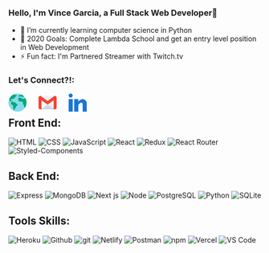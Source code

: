 ### Hello, I'm Vince Garcia, a Full Stack Web Developer👋
- 🌱 I’m currently learning computer science in Python
- 🥅 2020 Goals: Complete Lambda School and get an entry level position in Web Development
- ⚡ Fun fact: I'm Partnered Streamer with Twitch.tv

### Let's Connect?!:

[<img align="left" style="margin-right: 1.5rem" alt="Portfolio" width="36px" src="assets\globe.svg" />][website]
[<img align="left" style="margin-right: 1.5rem" alt="Protonmail" width="36px" src="assets\gmail.svg" />][protonmail]
[<img align="left" style="margin-right: 1.5rem" alt="LinkedIn" width="36px" src="assets\031-linkedin.svg" />][linkedin]
<br />


## Front End:

![HTML](https://img.shields.io/badge/HTML-2E3440?style=for-the-badge&logo=html5)
![CSS](https://img.shields.io/badge/CSS-2E3440?style=for-the-badge&logo=css3)
![JavaScript](https://img.shields.io/badge/JavaScript-2E3440?style=for-the-badge&logo=javascript)
![React](https://img.shields.io/badge/React-2E3440?style=for-the-badge&logo=react)
![Redux](https://img.shields.io/badge/Redux-2E3440?style=for-the-badge&logo=redux)
![React Router](https://img.shields.io/badge/React%20Router-2E3440?style=for-the-badge&logo=react%20router)
![Styled-Components](https://img.shields.io/badge/Styled%20Components-2E3440?style=for-the-badge&logo=styled-components)

## Back End:

![Express](https://img.shields.io/badge/Express-2E3440?style=for-the-badge&logo=express)
![MongoDB](https://img.shields.io/badge/MongoDB-2E3440?style=for-the-badge&logo=mongodb)
![Next js](https://img.shields.io/badge/Next%20js-2E3440?style=for-the-badge&logo=next.js)
![Node](https://img.shields.io/badge/Node-2E3440?style=for-the-badge&logo=node.js)
![PostgreSQL](https://img.shields.io/badge/PostgreSQL-2E3440?style=for-the-badge&logo=postgresql)
![Python](https://img.shields.io/badge/Python-2E3440?style=for-the-badge&logo=python)
![SQLite](https://img.shields.io/badge/SQLite-2E3440?style=for-the-badge&logo=sqlite)

## Tools Skills:

![Heroku](https://img.shields.io/badge/Heroku-2E3440?style=for-the-badge&logo=heroku)
![Github](https://img.shields.io/badge/GitHub-2E3440?style=for-the-badge&logo=github)
![git](https://img.shields.io/badge/git-2E3440?style=for-the-badge&logo=git)
![Netlify](https://img.shields.io/badge/Netlify-2E3440?style=for-the-badge&logo=netlify)
![Postman](https://img.shields.io/badge/Postman-2E3440?style=for-the-badge&logo=Postman)
![npm](https://img.shields.io/badge/npm-2E3440?style=for-the-badge&logo=npm)
![Vercel](https://img.shields.io/badge/Vercel-2E3440?style=for-the-badge&logo=vercel)
![VS Code](https://img.shields.io/badge/VS%20Code-2E3440?style=for-the-badge&logo=visual%20studio)

[website]: https://www.vinceryangarcia.com
[protonmail]: mailto:vinceryangarcia@gmail.com
[linkedin]: https://www.linkedin.com/in/vlnce
